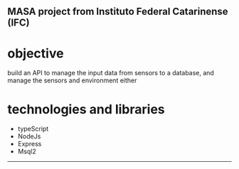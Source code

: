 MASA project from Instituto Federal Catarinense (IFC)
---
# objective 
build an API to manage the input data from sensors to a database, and manage the sensors and environment either

# technologies and libraries
- typeScript
- NodeJs
- Express 
- Msql2 

---
